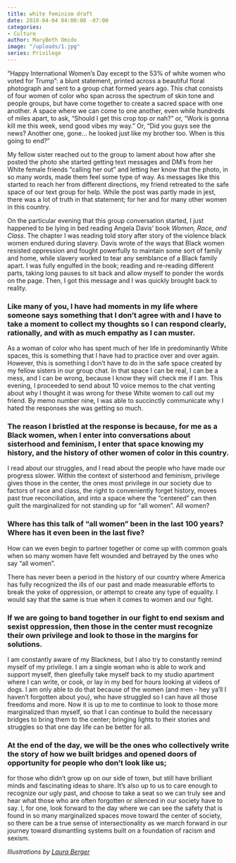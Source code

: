 ```yaml
---
title: white feminism draft
date: 2018-04-04 04:00:00 -07:00
categories:
- Culture
author: MaryBeth Omido
image: "/uploads/1.jpg"
series: Privilege
---
```


“Happy International Women’s Day except to the 53% of white women who voted for Trump”: a blunt statement, printed across a beautiful floral photograph and sent to a group chat formed years ago. This chat consists of four women of color who span across the spectrum of skin tone and people groups, but have come together to create a sacred space with one another. A space where we can come to one another, even while hundreds of miles apart, to ask, “Should I get this crop top or nah?” or, “Work is gonna kill me this week, send good vibes my way.” Or, “Did you guys see the news? Another one, gone... he looked just like my brother too. When is this going to end?” 

My fellow sister reached out to the group to lament about how after she posted the photo she started getting text messages and DM’s from her White female friends “calling her out” and letting her know that the photo, in so many words, made them feel some type of way. As messages like this started to reach her from different directions, my friend retreated to the safe space of our text group for help. While the post was partly made in jest, there was a lot of truth in that statement; for her and for many other women in this country.  

On the particular evening that this group conversation started, I just happened to be lying in bed reading Angela Davis’ book _Women, Race, and Class_. The chapter I was reading told story after story of the violence black women endured during slavery. Davis wrote of the ways that Black women resisted oppression and fought powerfully to maintain some sort of family and home, while slavery worked to tear any semblance of a Black family apart. I was fully engulfed in the book; reading and re-reading different parts, taking long pauses to sit back and allow myself to ponder the words on the page. Then, I got this message and I was quickly brought back to reality. 

### Like many of you, I have had moments in my life where someone says something that I don’t agree with and I have to take a moment to collect my thoughts so I can respond clearly, rationally, and with as much empathy as I can muster. 

As a woman of color who has spent much of her life in predominantly White spaces, this is something that I have had to practice over and over again. However, this is something I don’t have to do in the safe space created by my fellow sisters in our group chat. In that space I can be real, I can be a mess, and I can be wrong, because I know they will check me if I am. This evening, I proceeded to send about 10 voice memos to the chat venting about why I thought it was wrong for these White women to call out my friend. By memo number nine, I was able to succinctly communicate why I hated the responses she was getting so much. 

### The reason I bristled at the response is because, for me as a Black women, when I enter into conversations about sisterhood and feminism, I enter that space knowing my history, and the history of other women of color in this country. 

I read about our struggles, and I read about the people who have made our progress slower. Within the context of sisterhood and feminism, privilege gives those in the center, the ones most privilege in our society due to factors of race and class, the right to conveniently forget history, moves past true reconciliation, and into a space where the “centered” can then guilt the marginalized for not standing up for “all women”. All women? 

### Where has this talk of “all women” been in the last 100 years? Where has it even been in the last five? 

How can we even begin to partner together or come up with common goals when so many women have felt wounded and betrayed by the ones who say “all women”.

There has never been a period in the history of our country where America has fully recognized the ills of our past and made measurable efforts to break the yoke of oppression, or attempt to create any type of equality. I would say that the same is true when it comes to women and our fight. 

### If we are going to band together in our fight to end sexism and sexist oppression, then those in the center must recognize their own privilege and look to those in the margins for solutions. 

I am constantly aware of my Blackness, but I also try to constantly remind myself of my privilege. I am a single woman who is able to work and support myself, then gleefully take myself back to my studio apartment where I can write, or cook, or lay in my bed for hours looking at videos of dogs. I am only able to do that because of the women (and men - hey ya’ll I haven’t forgotten about you), who have struggled so I can have all those freedoms and more. Now it is up to me to continue to look to those more marginalized than myself, so that I can continue to build the necessary bridges to bring them to the center; bringing lights to their stories and struggles so that one day life can be better for all.  

### At the end of the day, we will be the ones who collectively write the story of how we built bridges and opened doors of opportunity for people who don’t look like us; 

for those who didn’t grow up on our side of town, but still have brilliant minds and fascinating ideas to share. It’s also up to us to care enough to recognize our ugly past, and choose to take a seat so we can truly see and hear what those who are often forgotten or silenced in our society have to say. I, for one, look forward to the day where we can see the safety that is found in so many marginalized spaces move toward the center of society, so there can be a true sense of intersectionality as we march forward in our journey toward dismantling systems built on a foundation of racism and sexism. 

_Illustrations by [Laura Berger](https://www.lauraberger.com/)_